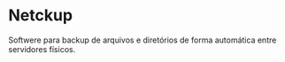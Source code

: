 # Netckup
Softwere para backup de arquivos e diretórios de forma automática entre servidores físicos.

